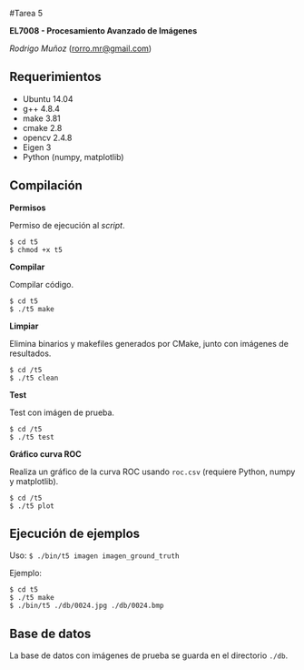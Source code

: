 #Tarea 5

**EL7008 - Procesamiento Avanzado de Imágenes**

*Rodrigo Muñoz* (rorro.mr@gmail.com)


## Requerimientos

* Ubuntu 14.04
* g++ 4.8.4
* make 3.81
* cmake 2.8
* opencv 2.4.8
* Eigen 3
* Python (numpy, matplotlib)


## Compilación

**Permisos**

Permiso de ejecución al *script*.
```
$ cd t5
$ chmod +x t5
```

**Compilar**

Compilar código.
```
$ cd t5
$ ./t5 make
```

**Limpiar**

Elimina binarios y makefiles generados por CMake, junto con imágenes de resultados.

```
$ cd /t5
$ ./t5 clean
```

**Test**

Test con imágen de prueba.

```
$ cd /t5
$ ./t5 test
```

**Gráfico curva ROC**

Realiza un gráfico de la curva ROC usando `roc.csv` (requiere Python, numpy y matplotlib).

```
$ cd /t5
$ ./t5 plot
```

## Ejecución de ejemplos

Uso: `$ ./bin/t5 imagen imagen_ground_truth`


Ejemplo: 
```
$ cd t5
$ ./t5 make
$ ./bin/t5 ./db/0024.jpg ./db/0024.bmp

```

## Base de datos

La base de datos con imágenes de prueba se guarda en el directorio `./db`.

